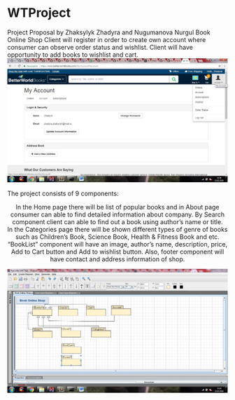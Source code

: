 # WTProject
Project Proposal by Zhaksylyk Zhadyra and Nugumanova Nurgul
Book Online Shop 
Client will register in order to create own account where consumer can observe order status and wishlist.  Client will have opportunity to add books to wishlist and cart. 
![alt text](https://github.com/nurgulBeyHive/WTProject/blob/master/sample.jpg "Logo Title Text 1")
 

The project consists of 9 components: 
<Header/>	                   <Search/>	          <Cart/>	        <Account/>
                    <Home/>	<About/>	<Categories/>
                                                     <BookList/>
                                                     <Footer/>

In the Home page there will be list of popular books and in About page consumer can able to find detailed information about company. By Search component client can able to find out a book using author’s  name or title.  
In the Categories page there will be shown different types of genre of books  such as Children’s Book, Science Book, Health & Fitness Book and etc.  “BookList”  component will have an image, author’s name,  description, price, Add to Cart button and Add to wishlist button. Also, footer component will have contact and address information of shop.

![alt text](https://github.com/nurgulBeyHive/WTProject/blob/master/uml.jpg "Logo Title Text 1")
 

